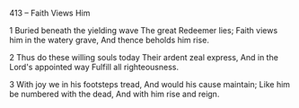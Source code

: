 413 – Faith Views Him


1
Buried beneath the yielding wave
The great Redeemer lies;
Faith views him in the watery grave,
And thence beholds him rise.

2
Thus do these willing souls today
Their ardent zeal express,
And in the Lord's appointed way
Fulfill all righteousness.

3
With joy we in his footsteps tread,
And would his cause maintain;
Like him be numbered with the dead,
And with him rise and reign.
